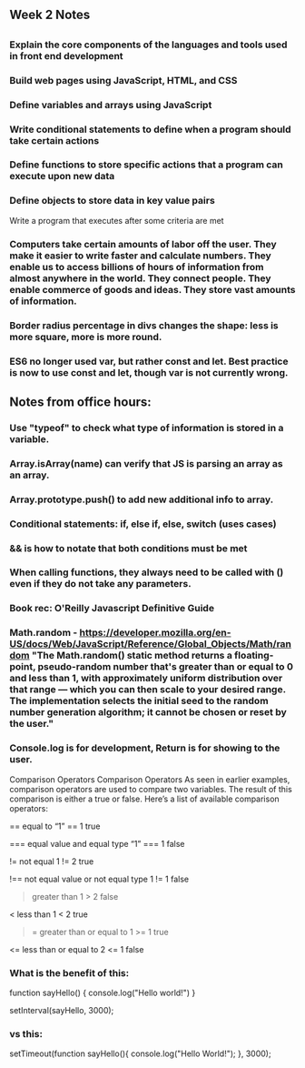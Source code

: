 ## Week 2 Notes
##
### Explain the core components of the languages and tools used in front end development
### Build web pages using JavaScript, HTML, and CSS
### Define variables and arrays using JavaScript
### Write conditional statements to define when a program should take certain actions
### Define functions to store specific actions that a program can execute upon new data
### Define objects to store data in key value pairs
Write a program that executes after some criteria are met
### 
### Computers take certain amounts of labor off the user. They make it easier to write faster and calculate numbers. They enable us to access billions of hours of information from almost anywhere in the world. They connect people. They enable commerce of goods and ideas. They store vast amounts of information.

### Border radius percentage in divs changes the shape: less is more square, more is more round.

### ES6 no longer used var, but rather const and let. Best practice is now to use const and let, though var is not currently wrong.

## Notes from office hours:

### Use "typeof" to check what type of information is stored in a variable.

### Array.isArray(name) can verify that JS is parsing an array as an array.

### Array.prototype.push() to add new additional info to array.

### Conditional statements: if, else if, else, switch (uses cases)

### && is how to notate that both conditions must be met

### When calling functions, they always need to be called with () even if they do not take any parameters.

### Book rec: O'Reilly Javascript Definitive Guide

### Math.random - https://developer.mozilla.org/en-US/docs/Web/JavaScript/Reference/Global_Objects/Math/random "The Math.random() static method returns a floating-point, pseudo-random number that's greater than or equal to 0 and less than 1, with approximately uniform distribution over that range — which you can then scale to your desired range. The implementation selects the initial seed to the random number generation algorithm; it cannot be chosen or reset by the user."

### Console.log is for development, Return is for showing to the user.

Comparison Operators
Comparison Operators
As seen in earlier examples, comparison operators are used to compare two variables. The result of this comparison is either a true or false. Here’s a list of available comparison operators:

==	equal to	“1” == 1	true

===	equal value and equal type	“1” === 1	false

!=	not equal	1 != 2	true

!==	not equal value or not equal type	1 != 1	false

>	greater than	1 > 2	false

<	less than	1 < 2	true

>=	greater than or equal to	1 >= 1	true

<=	less than or equal to	2 <= 1	false


### What is the benefit of this:

function sayHello() {
  console.log("Hello world!")
}

setInterval(sayHello, 3000);

### vs this:

setTimeout(function sayHello(){
  console.log("Hello World!");
}, 3000);







